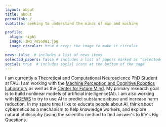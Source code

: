 ```yaml
---
layout: about
title: about
permalink: /
subtitle: seeking to understand the minds of man and machine

profile:
  align: right
  image: IMG_7956001.jpg
  image_circular: true # crops the image to make it circular

news: false  # includes a list of news items
selected_papers: false # includes a list of papers marked as "selected={true}"
social: true  # includes social icons at the bottom of the page
---
```


I am currently a Theoretical and Computational Neuroscience PhD Student at FAU. I am working with the [Machine Perception and Cognitive Robotics Laboratory](mpcrlab.com) as well as the [Center for Future Mind](https://www.fau.edu/future-mind/). My primary research goal is to build nonlinear models of artificial intelligence(AI). I am also working with [NDEWS](https://ndews.org/novel-surveillance/web-surveillance/) to try to use AI to predict substance abuse and increase harm reduction. In my spare time I like to educate people about AI, think about cybernetics as a mechanism to help knowledge workers, and explore natural philosophy (using the scientific method to find answer's to life's Big Questions.
